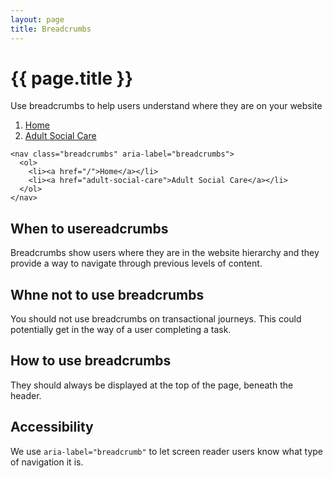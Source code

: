 ```yaml
---
layout: page
title: Breadcrumbs
---
```


# {{ page.title }}

Use breadcrumbs to help users understand where they are on your website

<nav class="breadcrumbs" aria-label="breadcrumbs">
  <ol>
    <li><a href="/">Home</a></li>
    <li><a href="adult-social-care">Adult Social Care</a></li>
  </ol>
</nav>

    <nav class="breadcrumbs" aria-label="breadcrumbs">
      <ol>
        <li><a href="/">Home</a></li>
        <li><a href="adult-social-care">Adult Social Care</a></li>
      </ol>
    </nav>


## When to usereadcrumbs

Breadcrumbs show users where they are in the website hierarchy and they provide a way to navigate through previous levels of content.

## Whne not to use breadcrumbs

You should not use breadcrumbs on transactional journeys. This could potentially get in the way of a user completing a task.

## How to use breadcrumbs

They should always be displayed at the top of the page, beneath the header. 

## Accessibility

We use <code>aria-label="breadcrumb"</code> to let screen reader users know what type of navigation it is.